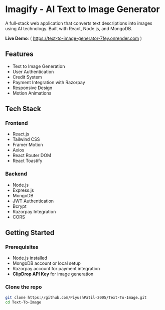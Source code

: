 # Imagify - AI Text to Image Generator

A full-stack web application that converts text descriptions into images using AI technology. Built with React, Node.js, and MongoDB.

**Live Demo**: ( https://text-to-image-generator-7fey.onrender.com )

## Features

- Text to Image Generation
- User Authentication
- Credit System
- Payment Integration with Razorpay
- Responsive Design
- Motion Animations

## Tech Stack

### Frontend
- React.js
- Tailwind CSS
- Framer Motion
- Axios
- React Router DOM
- React Toastify

### Backend
- Node.js
- Express.js
- MongoDB
- JWT Authentication
- Bcrypt
- Razorpay Integration
- CORS

## Getting Started

### Prerequisites
- Node.js installed
- MongoDB account or local setup
- Razorpay account for payment integration
- **ClipDrop API Key** for image generation

### Clone the repo
```bash
git clone https://github.com/PiyushPatil-2005/Text-To-Image.git
cd Text-To-Image
